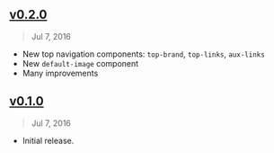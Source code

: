 ## [v0.2.0]
> Jul  7, 2016

- New top navigation components: `top-brand`, `top-links`, `aux-links`
- New `default-image` component
- Many improvements

[v0.2.0]: https://github.com/mashupgarage/bootstrap-orion/compare/v0.1.0...v0.2.0

## [v0.1.0]
> Jul  7, 2016

- Initial release.

[v0.1.0]: https://github.com/mashupgarage/bootstrap-orion/tree/v0.1.0
